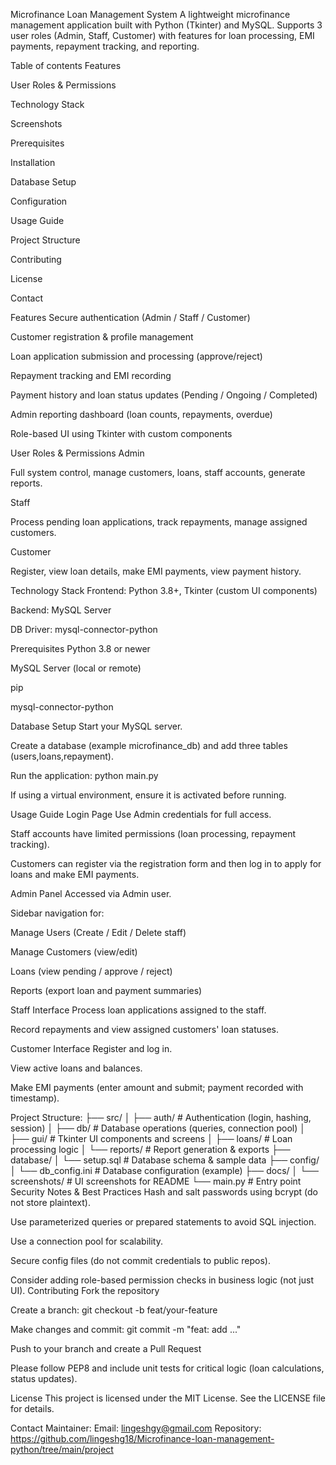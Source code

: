 Microfinance Loan Management System
A lightweight microfinance management application built with Python (Tkinter) and MySQL.
Supports 3 user roles (Admin, Staff, Customer) with features for loan processing, EMI payments, repayment tracking, and reporting.

Table of contents
Features

User Roles & Permissions

Technology Stack

Screenshots

Prerequisites

Installation

Database Setup

Configuration

Usage Guide

Project Structure

Contributing

License

Contact

Features
Secure authentication (Admin / Staff / Customer)

Customer registration & profile management

Loan application submission and processing (approve/reject)

Repayment tracking and EMI recording

Payment history and loan status updates (Pending / Ongoing / Completed)

Admin reporting dashboard (loan counts, repayments, overdue)

Role-based UI using Tkinter with custom components

User Roles & Permissions
Admin

Full system control, manage customers, loans, staff accounts, generate reports.

Staff

Process pending loan applications, track repayments, manage assigned customers.

Customer

Register, view loan details, make EMI payments, view payment history.

Technology Stack
Frontend: Python 3.8+, Tkinter (custom UI components)


Backend: MySQL Server

DB Driver: mysql-connector-python

Prerequisites
Python 3.8 or newer

MySQL Server (local or remote)

pip

mysql-connector-python

Database Setup
Start your MySQL server.

Create a database (example microfinance_db) and add three tables (users,loans,repayment).

Run the application:
python main.py

If using a virtual environment, ensure it is activated before running.

Usage Guide
Login Page
Use Admin credentials for full access.

Staff accounts have limited permissions (loan processing, repayment tracking).

Customers can register via the registration form and then log in to apply for loans and make EMI payments.

Admin Panel
Accessed via Admin user.

Sidebar navigation for:

Manage Users (Create / Edit / Delete staff)

Manage Customers (view/edit)

Loans (view pending / approve / reject)

Reports (export loan and payment summaries)

Staff Interface
Process loan applications assigned to the staff.

Record repayments and view assigned customers' loan statuses.

Customer Interface
Register and log in.

View active loans and balances.

Make EMI payments (enter amount and submit; payment recorded with timestamp).

Project Structure:
├── src/
│   ├── auth/               # Authentication (login, hashing, session)
│   ├── db/                 # Database operations (queries, connection pool)
│   ├── gui/                # Tkinter UI components and screens
│   ├── loans/              # Loan processing logic
│   └── reports/            # Report generation & exports
├── database/
│   └── setup.sql           # Database schema & sample data
├── config/
│   └── db_config.ini       # Database configuration (example)
├── docs/
│   └── screenshots/        # UI screenshots for README
└── main.py                 # Entry point
Security Notes & Best Practices
Hash and salt passwords using bcrypt (do not store plaintext).

Use parameterized queries or prepared statements to avoid SQL injection.

Use a connection pool for scalability.

Secure config files (do not commit credentials to public repos).

Consider adding role-based permission checks in business logic (not just UI).
Contributing
Fork the repository

Create a branch: git checkout -b feat/your-feature

Make changes and commit: git commit -m "feat: add ..."

Push to your branch and create a Pull Request

Please follow PEP8 and include unit tests for critical logic (loan calculations, status updates).

License
This project is licensed under the MIT License. See the LICENSE file for details.

Contact
Maintainer: <Lingesh Kumar G>
Email: <lingeshgy@gmail.com>
Repository: https://github.com/lingeshg18/Microfinance-loan-management-python/tree/main/project

